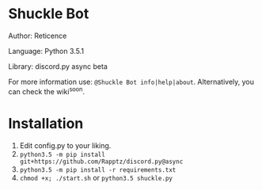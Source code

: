 Shuckle Bot
===

Author: Reticence

Language: Python 3.5.1

Library: discord.py async beta

For more information use: `@Shuckle Bot info|help|about`. Alternatively, you can check the wiki<sup>soon</sup>.

Installation
===
1. Edit config.py to your liking.
2. `python3.5 -m pip install git+https://github.com/Rapptz/discord.py@async`
3. `python3.5 -m pip install -r requirements.txt`
4. `chmod +x; ./start.sh` or `python3.5 shuckle.py`
